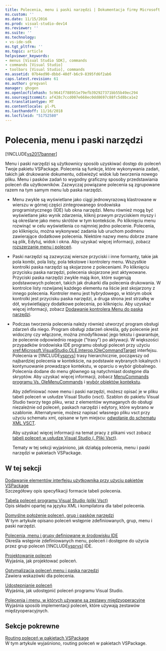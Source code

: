 ```yaml
---
title: Polecenia, menu i paski narzędzi | Dokumentacja firmy Microsoft
ms.custom: ''
ms.date: 11/15/2016
ms.prod: visual-studio-dev14
ms.reviewer: ''
ms.suite: ''
ms.technology:
- vs-ide-sdk
ms.tgt_pltfrm: ''
ms.topic: article
helpviewer_keywords:
- menus [Visual Studio SDK], commands
- commands [Visual Studio]
- toolbars [Visual Studio], commands
ms.assetid: 07b4ed90-dbbd-40df-b6c9-8395fd6f2ab6
caps.latest.revision: 61
ms.author: gregvanl
manager: ghogen
ms.openlocfilehash: 5c9641f788951e79efb392927371bb55b49ec294
ms.sourcegitcommit: af428c7ccd007e668ec0dd8697c88fc5d8bca1e2
ms.translationtype: MT
ms.contentlocale: pl-PL
ms.lasthandoff: 11/16/2018
ms.locfileid: "51752580"
---
```

# <a name="commands-menus-and-toolbars"></a>Polecenia, menu i paski narzędzi
[!INCLUDE[vs2017banner](../../includes/vs2017banner.md)]

Menu i paski narzędzi są użytkownicy sposób uzyskiwać dostęp do poleceń Twoje pakietu VSPackage. Polecenia są funkcje, które wykonywania zadań, takich jak drukowanie dokumentu, odświeżyć widok lub tworzenia nowego pliku. Menu i pasków zadań to wygodny graficzny sposoby przedstawiania poleceń dla użytkowników. Zazwyczaj powiązane polecenia są zgrupowane razem na tym samym menu lub paska narzędzi.  
  
- Menu zwykle są wyświetlane jako ciągi jednowyrazową klastrowane w wierszu w górnej części zintegrowanego środowiska programistycznego (IDE) lub okna narzędzi. Menu również mogą być wyświetlane jako wynik zdarzenia, kliknij prawym przyciskiem myszy i są określane jako menu skrótów w tym kontekście. Po kliknięciu menu rozwinąć w celu wyświetlenia co najmniej jedno polecenie. Polecenia, po kliknięciu, można wykonywać zadania lub uruchom podmenu zawierające dodatkowe polecenia. Niektóre nazwy menu dobrze znane są plik, Edytuj, widok i okna. Aby uzyskać więcej informacji, zobacz [rozszerzanie menu i poleceń](../../extensibility/extending-menus-and-commands.md).  
  
- Paski narzędzi są zazwyczaj wiersze przyciski i inne formanty, takie jak pola kombi, pola listy, pola tekstowe i kontrolery menu. Wszystkie kontrolki paska narzędzi są skojarzone z poleceniami. Po kliknięciu przycisku paska narzędzi, polecenia skojarzone jest aktywowane. Przyciski paska narzędzi zwykle mają ikon, które sugerują podstawowych poleceń, takich jak drukarki dla polecenia drukowania. W kontrolce listy rozwijanej każdego elementu na liście jest skojarzony z innego polecenia. Kontroler menu jest hybrydowego, w którym obok kontrolki jest przycisku paska narzędzi, a druga strona jest strzałkę w dół, wyświetlający dodatkowe polecenia, po kliknięciu. Aby uzyskać więcej informacji, zobacz [Dodawanie kontrolera Menu do paska narzędzi](../../extensibility/adding-a-menu-controller-to-a-toolbar.md).  
  
- Podczas tworzenia polecenia należy również utworzyć program obsługi zdarzeń dla niego. Program obsługi zdarzeń określa, gdy polecenie jest widoczny czy włączone, można zmodyfikować jego tekstu i gwarantuje, że polecenie odpowiednio reaguje ("trasy") po aktywacji. W większości przypadków środowiska IDE programu obsługi poleceń przy użyciu <xref:Microsoft.VisualStudio.OLE.Interop.IOleCommandTarget> interfejsu. Polecenia w [!INCLUDE[vsprvs](../../includes/vsprvs-md.md)] trasy hierarchicznie, począwszy od najbardziej polecenia w kontekście, na podstawie wybranych lokalnych i kontynuowanie prowadzące kontekstu, w oparciu o wybór globalnego. Polecenia dodane do menu głównego są natychmiast dostępne dla skryptów. Aby uzyskać więcej informacji, zobacz [MenuCommands programu Vs. OleMenuCommands](../../misc/menucommands-vs-olemenucommands.md) i [wybór obiektów kontekstu](../../extensibility/internals/selection-context-objects.md).  
  
  Aby zdefiniować nowe menu i paski narzędzi, możesz opisać je w pliku tabeli poleceń w usłudze Visual Studio (vsct). Szablon do pakietu Visual Studio tworzy tego pliku, wraz z elementów wymaganych do obsługi niezależnie od poleceń, paskach narzędzi i edytory, które wybrano w szablonie. Alternatywnie, możesz napisać własnego pliku vsct przy użyciu schematu xml, opisane w tym miejscu: [odwołanie do schematu XML VSCT](../../extensibility/vsct-xml-schema-reference.md).  
  
  Aby uzyskać więcej informacji na temat pracy z plikami vsct zobacz [tabeli poleceń w usłudze Visual Studio (. Pliki Vsct)](../../extensibility/internals/visual-studio-command-table-dot-vsct-files.md).  
  
  Tematy w tej sekcji wyjaśniono, jak działają polecenia, menu i paski narzędzi w pakietach VSPackage.  
  
## <a name="in-this-section"></a>W tej sekcji  
 [Dodawanie elementów interfejsu użytkownika przy użyciu pakietów VSPackage](../../extensibility/internals/how-vspackages-add-user-interface-elements.md)  
 Szczegółowy opis specyfikacji formacie tabeli polecenia.  
  
 [Tabela poleceń programu Visual Studio (pliki Vsct)](../../extensibility/internals/visual-studio-command-table-dot-vsct-files.md)  
 Opis składni opartej na języku XML i kompilatora dla tabel polecenia.  
  
 [Domyślne położenie poleceń, grup i pasków narzędzi](../../extensibility/internals/default-command-group-and-toolbar-placement.md)  
 W tym artykule opisano poleceń wstępnie zdefiniowanych, grup, menu i paski narzędzi.  
  
 [Polecenia, menu i grupy definiowane w środowisku IDE](../../extensibility/internals/ide-defined-commands-menus-and-groups.md)  
 Określa wstępnie zdefiniowanych menu, poleceń i dostępne do użycia przez grup poleceń [!INCLUDE[vsprvs](../../includes/vsprvs-md.md)] IDE.  
  
 [Projektowanie poleceń](../../extensibility/internals/command-design.md)  
 Wyjaśnia, jak projektować poleceń.  
  
 [Optymalizacja poleceń menu i paska narzędzi](../../extensibility/internals/optimizing-menu-and-toolbar-commands.md)  
 Zawiera wskazówki dla polecenia.  
  
 [Udostępnianie poleceń](../../extensibility/internals/making-commands-available.md)  
 Wyjaśnia, jak udostępnić poleceń programu Visual Studio.  
  
 [Polecenia i menu, w których używane są zestawy międzyoperacyjne](../../extensibility/internals/commands-and-menus-that-use-interop-assemblies.md)  
 Wyjaśnia sposób implementacji poleceń, które używają zestawów międzyoperacyjnych.  
  
## <a name="related-sections"></a>Sekcje pokrewne  
 [Routing poleceń w pakietach VSPackage](../../extensibility/internals/command-routing-in-vspackages.md)  
 W tym artykule wyjaśniono, routing poleceń w pakietach VSPackage.

